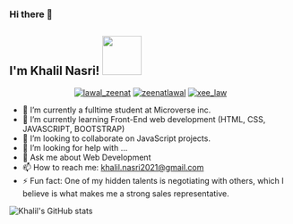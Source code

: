 ### Hi there 👋
<h2>I'm Khalil Nasri! <img src="https://media.giphy.com/media/26Fxy3Iz1ari8oytO/giphy.gif" width="70"></h2>

<p align="center">
  <a href="https://twitter.com/KhalilNasri92https://twitter.com/KhalilNasri92" target="_blank"><img src="https://img.shields.io/badge/Twitter-1DA1F2.svg?&style=for-the-badge&logo=twitter&logoColor=white" alt="lawal_zeenat"></a>
   <a href="https://www.linkedin.com/in/nasri-khalil-androdev/" target="_blank"><img src="https://img.shields.io/badge/LinkedIn-%230077B5.svg?&style=for-the-badge&logo=linkedin&logoColor=white" alt="zeenatlawal"></a>
  <a href="https://www.instagram.com/nas_klil/" target="_blank"><img src="https://img.shields.io/badge/Instagram-E4405F?style=for-the-badge&logo=instagram&logoColor=white" alt="xee_law"  /></a>
</p>

- 🔭 I’m currently a fulltime student at Microverse inc.
- 🌱 I’m currently learning Front-End web development (HTML, CSS, JAVASCRIPT, BOOTSTRAP)
- 👯 I’m looking to collaborate on JavaScript projects.
- 🤔 I’m looking for help with ...
- 💬 Ask me about Web Development
- 📫 How to reach me: khalil.nasri2021@gmail.com
- ⚡ Fun fact: One of my hidden talents is negotiating with others, which I believe is what makes me a strong sales representative.


![Khalil's GitHub stats](https://github-readme-stats.vercel.app/api?username=NasKhali&count_private=true)

